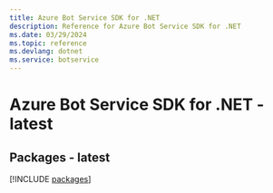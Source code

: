 ```yaml
---
title: Azure Bot Service SDK for .NET
description: Reference for Azure Bot Service SDK for .NET
ms.date: 03/29/2024
ms.topic: reference
ms.devlang: dotnet
ms.service: botservice
---
```

# Azure Bot Service SDK for .NET - latest
## Packages - latest
[!INCLUDE [packages](bot-service-index.md)]